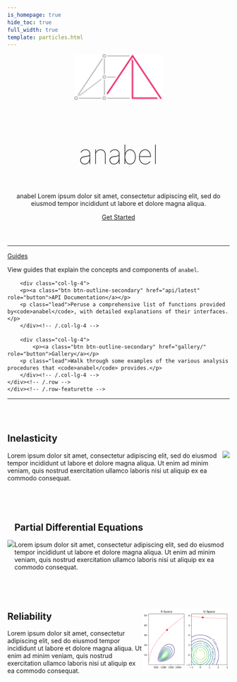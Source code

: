 ```yaml
---
is_homepage: true
hide_toc: true
full_width: true
template: particles.html
---
```

<style>
.home-feature {
  justify-content: space-between !important;
  align-items: center !important; 
  display: flex !important;
  margin-top: 3rem !important;
  margin-bottom: 3rem !important;
}
</style>

<header>
<div class="hero position-relative overflow-hidden p-3 text-center text-dark">
    <div class="col-md-5 p-lg-1 mx-auto my-5">
        <p><img src="img/anabel.svg" alt="" width=200><h2 style="font-size:60px;font-weight:50 !important;"></img>anabel</h2></p>
        <p class="lead ">anabel Lorem ipsum dolor sit amet, consectetur adipiscing elit, sed do eiusmod tempor incididunt ut labore et dolore magna aliqua.
    </p>
    <a class="btn btn-outline-primary btn-lg" href="guides/quick-start" role="button">Get Started</a>
    </div>
    <div class="product-device box-shadow d-none d-md-block"></div>
    <div class="product-device product-device-2 box-shadow d-none d-md-block"></div>
</div>
</header>

<main role="main">
<div class="container marketing p-md-5">
<hr class="featurette-divider">
    <div class="row featurette p-4">
    <div class="row text-center">
        <div class="col-lg-4">
        <p><a class="btn btn-outline-secondary" href="guides/" role="button">Guides</a></p>
        <p class="lead">View guides that explain the concepts and components of <code>anabel</code>.</p>
        </div><!-- /.col-lg-4 -->

        <div class="col-lg-4">
        <p><a class="btn btn-outline-secondary" href="api/latest" role="button">API Documentation</a></p>
        <p class="lead">Peruse a comprehensive list of functions provided by<code>anabel</code>, with detailed explanations of their interfaces.</p>
        </div><!-- /.col-lg-4 -->

        <div class="col-lg-4">
            <p><a class="btn btn-outline-secondary" href="gallery/" role="button">Gallery</a></p>
        <p class="lead">Walk through some examples of the various analysis procedures that <code>anabel</code> provides.</p>
        </div><!-- /.col-lg-4 -->
    </div><!-- /.row -->
    </div><!-- /.row-featurette -->

<hr class="featurette-divider">

<article><div class="row featurette home-feature feature">
    <div class="col-7">
      <h2 class="featurette-heading">Inelasticity</h2>
      <p class="lead">Lorem ipsum dolor sit amet, consectetur adipiscing elit, sed do eiusmod tempor incididunt ut labore et dolore magna aliqua. Ut enim ad minim veniam, quis nostrud exercitation ullamco laboris nisi ut aliquip ex ea commodo consequat.</p>
      <!--<a class="btn btn-outline-secondary" href="Guides/Developing" role="button">Developer's Manual</a>-->
    </div>
    <div class="col-4" style="position: relative;">
      <img style="vertical-align:middle; max-width: 100%; height: auto" src="img/pde-iso.svg" class="img-fluid"/>
    </div>
</div></article>

<article><div class="row featurette home-feature feature">
    <div class="col-4" style="position: relative;">
      <img style="vertical-align:middle; max-width: 100%; height: auto" src="img/pde-iso.svg" class="img-fluid"/>
    </div>
    <div class="col-7">
      <h2 class="featurette-heading">Partial Differential Equations</h2>
      <p class="lead">Lorem ipsum dolor sit amet, consectetur adipiscing elit, sed do eiusmod tempor incididunt ut labore et dolore magna aliqua. Ut enim ad minim veniam, quis nostrud exercitation ullamco laboris nisi ut aliquip ex ea commodo consequat.</p>
      <!--<a class="btn btn-outline-secondary" href="Guides/Developing" role="button">Developer's Manual</a>-->
    </div>
</div></article>

<div  class="home-feature row featurette">
  <div class="col-md-7">
    <h2 class="featurette-heading">Reliability</h2>
    <p class="lead">Lorem ipsum dolor sit amet, consectetur adipiscing elit, sed do eiusmod tempor incididunt ut labore et dolore magna aliqua. Ut enim ad minim veniam, quis nostrud exercitation ullamco laboris nisi ut aliquip ex ea commodo consequat.</p>
    <!-- <a class="btn btn-outline-secondary" href="Functions/latest/Utility_Functions/Plotting//Functions/latest/Utility_Functions/Plotting/" role="button">Library </a> -->
    </div>
    <div class="col-4" style="position: relative;">
      <img style="vertical-align:middle; max-width: 100%; height: auto" src="img/reliability.svg" class="img-fluid"/>
    </div>
  </div>
</div>

<!-- <hr class="featurette-divider">
<section id="supporters">
<div class="container supporters">
    <h2>Acknowledgements</h2>
    <p class="lead">Development of <code>anabel</code> has been made possible through the following past and present supportorters:<p>
    <div class="row">
    <div class="col supporter">
        <a href="https://ce.berkeley.edu/programs/semm"><img src="img/UCBEngineering_logo.png" alt="SEMM logo"></a>
    </div>
    <div class="col supporter">
        <a href="https://www.support.link.2"><img src="_static/support_logo_2.png" alt="Support logo 2"></a>
    </div>
    </div>
    <div class="row">
    <div class="col supporter">
        <a href="https://www.support_link3.missing"><img src="_static/support_logo_3.png" alt="Support logo 3"></a>
    </div>
    <div class="col supporter">
        <a href=""><img src="_static/nvidia_logo.png" alt="Support logo 4"></a>
    </div>
    </div>
</div>
</section> -->

<!-- <hr class="featurette-divider"> -->

<!-- </section> -->

</main>

<!-- <section id="ucb-fea"> -->
<!-- <div class="container supporters">
    <h3>Other UC Berkeley FEA tools</h3>
    <div class="row">
    <div class="col">
        <a href="https://www.support.link.2"><img src="_static/support_logo_2.png" alt="FEAP"></a>
    </div>
    <div class="col">
        <a href="https://www.support_link3.missing"><img src="_static/support_logo_3.png" alt="OpenSees"></a>
    </div>
    <div class="col">
        <a href=""><img src="_static/logo.png" alt="SimCenter"></a>
    </div>
    </div>
</div> -->
<!-- Code highlighting -->
<script src="https://cdnjs.cloudflare.com/ajax/libs/prism/1.6.0/prism.min.js"></script>
<script src="https://cdnjs.cloudflare.com/ajax/libs/prism/1.6.0/components/prism-python.min.js"></script>

<!-- Claudio Perez  -->
